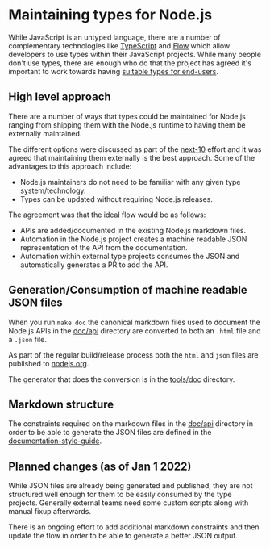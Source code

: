 # Maintaining types for Node.js

While JavaScript is an untyped language, there are a number of complementary
technologies like [TypeScript](https://www.typescriptlang.org/) and
[Flow](https://flow.org/) which allow developers to use types within their
JavaScript projects. While many people don't use types, there are enough
who do that the project has agreed it's important to work towards having
[suitable types for end-users](https://github.com/nodejs/node/blob/master/doc/contributing/technical-priorities.md#suitable-types-for-end-users).

## High level approach

There are a number of ways that types could be maintained for Node.js ranging
from shipping them with the Node.js runtime to having them be externally
maintained.

The different options were discussed as part of the
[next-10](https://github.com/nodejs/next-10/blob/main/meetings/summit-nov-2021.md#suitable-types-for-end-users)
effort and it was agreed that maintaining them externally is the best approach.
Some of the advantages to this approach include:

* Node.js maintainers do not need to be familiar with any given type
  system/technology.
* Types can be updated without requiring Node.js releases.

The agreement was that the ideal flow would be as follows:

* APIs are added/documented in the existing Node.js markdown files.
* Automation in the Node.js project creates a machine readable JSON
  representation of the API from the documentation.
* Automation within external type projects consumes the JSON and automatically
  generates a PR to add the API.

## Generation/Consumption of machine readable JSON files

When you run `make doc` the canonical markdown files used to
document the Node.js APIs in the
[doc/api](https://github.com/nodejs/node/tree/master/doc/api)
directory are converted to both an `.html` file and a `.json` file.

As part of the regular build/release process both the `html` and
`json` files are published to [nodejs.org](https://nodejs.org/en/docs/).

The generator that does the conversion is in the
[tools/doc](https://github.com/nodejs/node/tree/master/tools/doc)
directory.

## Markdown structure

The constraints required on the markdown files in the
[doc/api](https://github.com/nodejs/node/tree/master/doc/api) directory
in order to be able to generate the JSON files are defined in the
[documentation-style-guide](https://github.com/nodejs/node/blob/master/doc/README.md#documentation-style-guide).

## Planned changes (as of Jan 1 2022)

While JSON files are already being generated and published, they are not
structured well enough for them to be easily consumed by the type projects.
Generally external teams need some custom scripts along with manual fixup
afterwards.

There is an ongoing effort to add additional markdown constraints and
then update the flow in order to be able to generate a better
JSON output.
